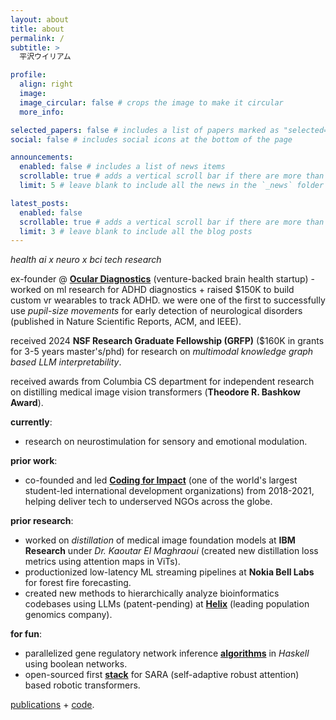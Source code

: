 ```yaml
---
layout: about
title: about
permalink: /
subtitle: >
  平沢ウイリアム

profile:
  align: right
  image: 
  image_circular: false # crops the image to make it circular
  more_info: 

selected_papers: false # includes a list of papers marked as "selected={true}"
social: false # includes social icons at the bottom of the page

announcements:
  enabled: false # includes a list of news items
  scrollable: true # adds a vertical scroll bar if there are more than 3 news items
  limit: 5 # leave blank to include all the news in the `_news` folder

latest_posts:
  enabled: false
  scrollable: true # adds a vertical scroll bar if there are more than 3 new posts items
  limit: 3 # leave blank to include all the blog posts
---
```


_health ai x neuro x bci tech research_

ex-founder @ [__Ocular Diagnostics__](https://oculardiagnostix.com) (venture-backed brain health startup) - worked on ml research for ADHD diagnostics + raised $150K to build custom vr wearables to track ADHD. we were one of the first to successfully use _pupil-size movements_ for early detection of neurological disorders (published in Nature Scientific Reports, ACM, and IEEE). 

received 2024 __NSF Research Graduate Fellowship (GRFP)__ ($160K in grants for 3-5 years master's/phd) for research on _multimodal knowledge graph based LLM interpretability_.

received awards from Columbia CS department for independent research on distilling medical image vision transformers (__Theodore R. Bashkow Award__).

__currently__:
<!-- - building internal devtools to forecast and prevent system failures @ __AWS__. -->
- research on neurostimulation for sensory and emotional modulation.

__prior work__:
- co-founded and led __[Coding for Impact](https://codingforimpact.org)__ (one of the world's largest student-led international development organizations) from 2018-2021, helping deliver tech to underserved NGOs across the globe.

__prior research__:
- worked on _distillation_ of medical image foundation models at __IBM Research__ under _Dr. Kaoutar El Maghraoui_ (created new distillation loss metrics using attention maps in ViTs).
- productionized low-latency ML streaming pipelines at __Nokia Bell Labs__ for forest fire forecasting.
- created new methods to hierarchically analyze bioinformatics codebases using LLMs (patent-pending) at __[Helix](https://helix.com)__ (leading population genomics company).

__for fun__:
- parallelized gene regulatory network inference __[algorithms](https://github.com/wdas03/grnpar)__ in _Haskell_ using boolean networks.
- open-sourced first __[stack](https://github.com/wdas03/sarart-experiments)__ for SARA (self-adaptive robust attention) based robotic transformers.

[publications](https://scholar.google.com/citations?view_op=list_works&hl=en&hl=en&user=qxLzqagAAAAJ) + [code](https://github.com/wdas03).
